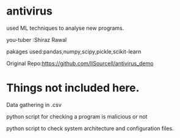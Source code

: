 # antivirus
used ML techniques to analyse  new programs.

you-tuber :Shiraz Rawal

pakages used:pandas,numpy,scipy,pickle,scikit-learn

Original Repo:https://github.com/llSourcell/antivirus_demo


# Things not included here.
Data gathering in .csv

python script for checking a program is malicious or not

python script to check system architecture and configuration files.

